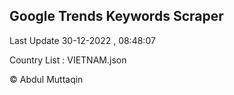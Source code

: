 

## Google Trends Keywords Scraper 
 
Last Update 30-12-2022 , 08:48:07

Country List :
VIETNAM.json



© Abdul Muttaqin 
